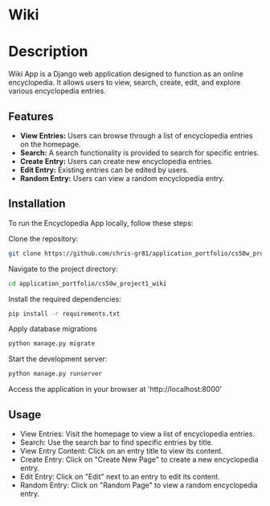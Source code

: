 # Wiki

# Description
Wiki App is a Django web application designed to function as an online encyclopedia. It allows users to view, search, create, edit, and explore various encyclopedia entries.

## Features
- **View Entries:** Users can browse through a list of encyclopedia entries on the homepage.
- **Search:** A search functionality is provided to search for specific entries.
- **Create Entry:** Users can create new encyclopedia entries.
- **Edit Entry:** Existing entries can be edited by users.
- **Random Entry:** Users can view a random encyclopedia entry.

## Installation
To run the Encyclopedia App locally, follow these steps:

Clone the repository:
   ```bash
   git clone https://github.com/chris-gr81/application_portfolio/cs50w_project1_wiki/
   ```
Navigate to the project directory:
   ```bash
   cd application_portfolio/cs50w_project1_wiki
   ```
Install the required dependencies:
   ```bash
   pip install -r requirements.txt
   ```
Apply database migrations
   ```bash
   python manage.py migrate
   ```
Start the development server:
   ```bash
   python manage.py runserver
   ```
Access the application in your browser at 'http://localhost:8000'

## Usage
* View Entries: Visit the homepage to view a list of encyclopedia entries.
* Search: Use the search bar to find specific entries by title.
* View Entry Content: Click on an entry title to view its content.
* Create Entry: Click on "Create New Page" to create a new encyclopedia entry.
* Edit Entry: Click on "Edit" next to an entry to edit its content.
* Random Entry: Click on "Random Page" to view a random encyclopedia entry.
